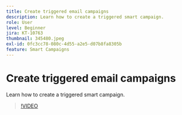 ```yaml
---
title: Create triggered email campaigns
description: Learn how to create a triggered smart campaign.
role: User
level: Beginner
jira: KT-10763
thumbnail: 345480.jpeg
exl-id: 0fc3cc78-080c-4d55-a2e5-d07b8fa8305b
feature: Smart Campaigns
---
```

# Create triggered email campaigns

Learn how to create a triggered smart campaign.

>[!VIDEO](https://video.tv.adobe.com/v/345480/?quality=12&learn=on)
